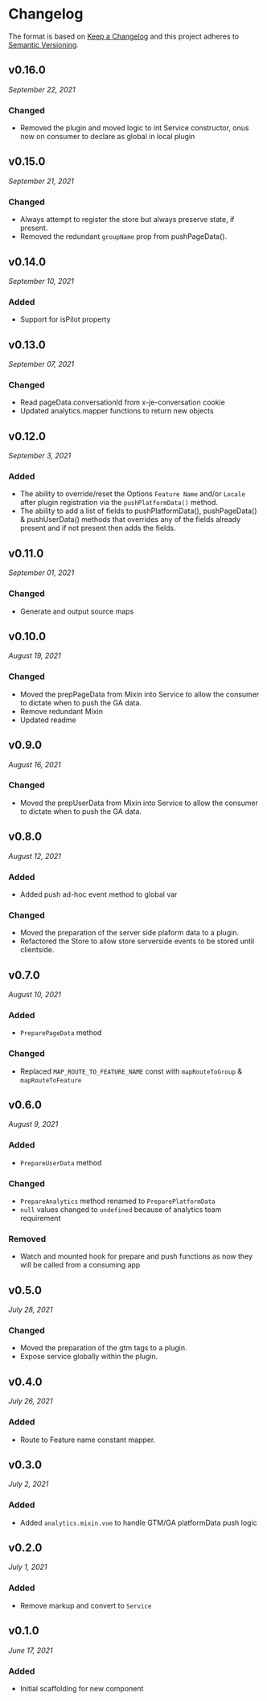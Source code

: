 # Changelog

The format is based on [Keep a Changelog](http://keepachangelog.com/en/1.0.0/)
and this project adheres to [Semantic Versioning](http://semver.org/spec/v2.0.0.html).


v0.16.0
------------------------------
*September 22, 2021*

### Changed
- Removed the plugin and moved logic to int Service constructor, onus now on consumer to declare as global in local plugin


v0.15.0
------------------------------
*September 21, 2021*

### Changed
- Always attempt to register the store but always preserve state, if present.
- Removed the redundant `groupName` prop from pushPageData().


v0.14.0
------------------------------
*September 10, 2021*

### Added
- Support for isPilot property


v0.13.0
------------------------------
*September 07, 2021*

### Changed
- Read pageData.conversationId from x-je-conversation cookie
- Updated analytics.mapper functions to return new objects


v0.12.0
------------------------------
*September 3, 2021*

### Added
- The ability to override/reset the Options `Feature Name` and/or `Locale` after plugin registration via the `pushPlatformData()` method.
- The ability to add a list of fields to pushPlatformData(), pushPageData() & pushUserData() methods that overrides any of the fields already present and if not present then adds the fields.


v0.11.0
------------------------------
*September 01, 2021*

### Changed
- Generate and output source maps


v0.10.0
------------------------------
*August 19, 2021*

### Changed
- Moved the prepPageData from Mixin into Service to allow the consumer to dictate when to push the GA data.
- Remove redundant Mixin
- Updated readme


v0.9.0
------------------------------
*August 16, 2021*

### Changed
- Moved the prepUserData from Mixin into Service to allow the consumer to dictate when to push the GA data.


v0.8.0
------------------------------
*August 12, 2021*

### Added
- Added push ad-hoc event method to global var

### Changed
- Moved the preparation of the server side plaform data to a plugin.
- Refactored the Store to allow store serverside events to be stored until clientside.


v0.7.0
------------------------------
*August 10, 2021*

### Added
- `PreparePageData` method

### Changed
- Replaced `MAP_ROUTE_TO_FEATURE_NAME` const with `mapRouteToGroup` & `mapRouteToFeature`


v0.6.0
------------------------------
*August 9, 2021*

### Added
- `PrepareUserData` method

### Changed
- `PrepareAnalytics` method renamed to `PreparePlatformData`
- `null` values changed to `undefined` because of analytics team requirement

### Removed
- Watch and mounted hook for prepare and push functions as now they will be called from a consuming app


v0.5.0
------------------------------
*July 28, 2021*

### Changed
- Moved the preparation of the gtm tags to a plugin.
- Expose service globally within the plugin.


v0.4.0
------------------------------
*July 26, 2021*

### Added
- Route to Feature name constant mapper.


v0.3.0
------------------------------
*July 2, 2021*

### Added
- Added `analytics.mixin.vue` to handle GTM/GA platformData push logic


v0.2.0
------------------------------
*July 1, 2021*

### Added
- Remove markup and convert to `Service`


v0.1.0
------------------------------
*June 17, 2021*


### Added
- Initial scaffolding for new component

